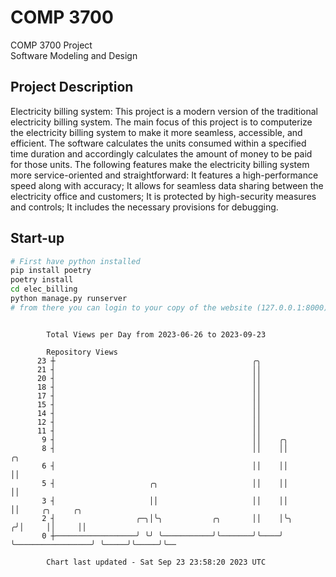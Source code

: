 # COMP 3700
COMP 3700 Project  
Software Modeling and Design
## Project Description
Electricity billing system: This project is a modern version of the traditional electricity billing system. The main focus of this project is to computerize the electricity billing system to make it more seamless, accessible, and efficient. The software calculates the units consumed within a specified time duration and accordingly calculates the amount of money to be paid for those units. The following features make the electricity billing system more service-oriented and straightforward: It features a high-performance speed along with accuracy; It allows for seamless data sharing between the electricity office and customers; It is protected by high-security measures and controls; It includes the necessary provisions for debugging.

## Start-up
```bash
# First have python installed
pip install poetry
poetry install
cd elec_billing
python manage.py runserver
# from there you can login to your copy of the website (127.0.0.1:8000), default creds are admin/admin
```

```

        Total Views per Day from 2023-06-26 to 2023-09-23

        Repository Views
      23 ┼                                            ╭╮
      21 ┤                                            ││
      20 ┤                                            ││
      18 ┤                                            ││
      17 ┤                                            ││
      15 ┤                                            ││
      14 ┤                                            ││
      12 ┤                                            ││
      11 ┤                                            ││
       9 ┤                                            ││    ╭╮
       8 ┤                                            ││    ││                   ╭╮
       6 ┤                                            ││    ││                   ││
       5 ┤                     ╭╮                     ││    ││                   ││
       3 ┤                     ││                     ││    ││                   ││     ╭╮     ╭╮
       2 ┤                  ╭─╮│╰╮           ╭╮       ││    │╰╮                 ╭╯│     ││     ││
       0 ┼──────────────────╯ ╰╯ ╰───────────╯╰───────╯╰────╯ ╰─────────────────╯ ╰─────╯╰─────╯╰──

        Chart last updated - Sat Sep 23 23:58:20 2023 UTC
        
```
